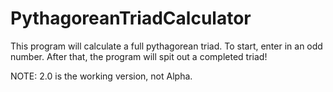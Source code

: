 # PythagoreanTriadCalculator
This program will calculate a full pythagorean triad.
To start, enter in an odd number.
After that, the program will spit out a completed triad!

NOTE: 2.0 is the working version, not Alpha.
